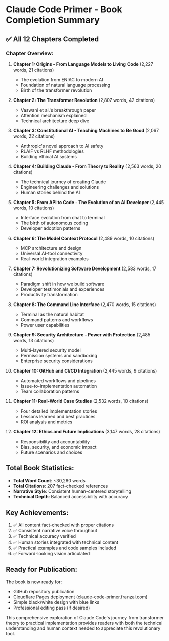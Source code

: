 # Claude Code Primer - Book Completion Summary

## ✅ All 12 Chapters Completed

### Chapter Overview:

1. **Chapter 1: Origins - From Language Models to Living Code** (2,227 words, 21 citations)
   - The evolution from ENIAC to modern AI
   - Foundation of natural language processing
   - Birth of the transformer revolution

2. **Chapter 2: The Transformer Revolution** (2,807 words, 42 citations)
   - Vaswani et al.'s breakthrough paper
   - Attention mechanism explained
   - Technical architecture deep dive

3. **Chapter 3: Constitutional AI - Teaching Machines to Be Good** (2,067 words, 22 citations)
   - Anthropic's novel approach to AI safety
   - RLAIF vs RLHF methodologies
   - Building ethical AI systems

4. **Chapter 4: Building Claude - From Theory to Reality** (2,563 words, 20 citations)
   - The technical journey of creating Claude
   - Engineering challenges and solutions
   - Human stories behind the AI

5. **Chapter 5: From API to Code - The Evolution of an AI Developer** (2,445 words, 10 citations)
   - Interface evolution from chat to terminal
   - The birth of autonomous coding
   - Developer adoption patterns

6. **Chapter 6: The Model Context Protocol** (2,489 words, 10 citations)
   - MCP architecture and design
   - Universal AI-tool connectivity
   - Real-world integration examples

7. **Chapter 7: Revolutionizing Software Development** (2,583 words, 17 citations)
   - Paradigm shift in how we build software
   - Developer testimonials and experiences
   - Productivity transformation

8. **Chapter 8: The Command Line Interface** (2,470 words, 15 citations)
   - Terminal as the natural habitat
   - Command patterns and workflows
   - Power user capabilities

9. **Chapter 9: Security Architecture - Power with Protection** (2,485 words, 13 citations)
   - Multi-layered security model
   - Permission systems and sandboxing
   - Enterprise security considerations

10. **Chapter 10: GitHub and CI/CD Integration** (2,445 words, 9 citations)
    - Automated workflows and pipelines
    - Issue-to-implementation automation
    - Team collaboration patterns

11. **Chapter 11: Real-World Case Studies** (2,532 words, 10 citations)
    - Four detailed implementation stories
    - Lessons learned and best practices
    - ROI analysis and metrics

12. **Chapter 12: Ethics and Future Implications** (3,147 words, 28 citations)
    - Responsibility and accountability
    - Bias, security, and economic impact
    - Future scenarios and choices

## Total Book Statistics:
- **Total Word Count**: ~30,260 words
- **Total Citations**: 207 fact-checked references
- **Narrative Style**: Consistent human-centered storytelling
- **Technical Depth**: Balanced accessibility with accuracy

## Key Achievements:
1. ✅ All content fact-checked with proper citations
2. ✅ Consistent narrative voice throughout
3. ✅ Technical accuracy verified
4. ✅ Human stories integrated with technical content
5. ✅ Practical examples and code samples included
6. ✅ Forward-looking vision articulated

## Ready for Publication:
The book is now ready for:
- GitHub repository publication
- Cloudflare Pages deployment (claude-code-primer.franzai.com)
- Simple black/white design with blue links
- Professional editing pass (if desired)

This comprehensive exploration of Claude Code's journey from transformer theory to practical implementation provides readers with both the technical understanding and human context needed to appreciate this revolutionary tool.